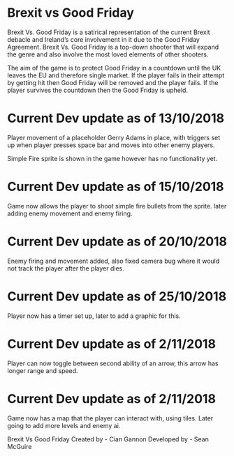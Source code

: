 # Brexit vs Good Friday

Brexit Vs. Good Friday is a satirical representation of the current Brexit debacle and
Ireland’s core involvement in it due to the Good Friday Agreement. Brexit Vs. Good
Friday is a top-down shooter that will expand the genre and also involve the most loved
elements of other shooters.

The aim of the game is to protect Good Friday in a countdown until the UK leaves the
EU and therefore single market. If the player fails in their attempt by getting hit
then Good Friday will be removed and the player fails. If the player survives the
countdown then the Good Friday is upheld.

# Current Dev update as of 13/10/2018

Player movement of a placeholder Gerry Adams in place, with triggers set up when 
player presses space bar and moves into other enemy players.

Simple Fire sprite is shown in the game however has no functionality yet.

# Current Dev update as of 15/10/2018

Game now allows the player to shoot simple fire bullets from the sprite.
later adding enemy movement and enemy firing.

# Current Dev update as of 20/10/2018

Enemy firing and movement added, also fixed camera bug where it would not track the player after
the player dies.

# Current Dev update as of 25/10/2018

Player now has a timer set up, later to add a graphic for this.

# Current Dev update as of 2/11/2018

Player can now toggle between second ability of an arrow, this arrow has longer range and speed.

# Current Dev update as of 2/11/2018

Game now has a map that the player can interact with, using tiles. Later going to add more levels and enemy ai.

Brexit Vs Good Friday
Created by - Cian Gannon
Developed by - Sean McGuire